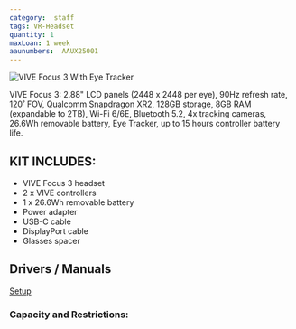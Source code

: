 ```yaml
---
category:  staff
tags: VR-Headset
quantity: 1
maxLoan: 1 week
aaunumbers:  AAUX25001
---
```

![VIVE Focus 3 With Eye Tracker](https://www.vive.com/media/filer_public/vive/product-listing/hero-vive-focus-series.png)

VIVE Focus 3: 2.88" LCD panels (2448 x 2448 per eye), 90Hz refresh rate, 120˚ FOV, Qualcomm Snapdragon XR2, 128GB storage, 8GB RAM (expandable to 2TB), Wi-Fi 6/6E, Bluetooth 5.2, 4x tracking cameras, 26.6Wh removable battery, Eye Tracker, up to 15 hours controller battery life.
## KIT INCLUDES:
-  VIVE Focus 3 headset 
-  2 x VIVE controllers 
-  1 x 26.6Wh removable battery 
-  Power adapter 
-  USB-C cable 
-  DisplayPort cable 
-  Glasses spacer

## Drivers / Manuals
[Setup](https://www.vive.com/us/setup/all-in-one/)



### Capacity and Restrictions:
